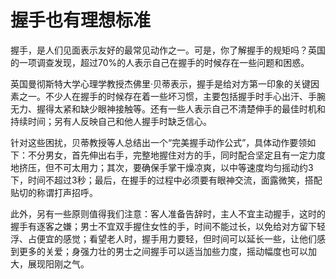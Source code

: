 # 握手也有理想标准

握手，是人们见面表示友好的最常见动作之一。可是，你了解握手的规矩吗？英国的一项调查发现，超过70%的人表示自己在握手的时候存在一些问题和困惑。

英国曼彻斯特大学心理学教授杰佛里·贝蒂表示，握手是给对方第一印象的关键因素之一。不少人在握手的时候存在着一些坏习惯，主要包括握手时手心出汗、手腕无力、握得太紧和缺少眼神接触等。还有一些人表示自己不清楚伸手的最佳时机和持续时间；另有人反映自己和他人握手时缺乏信心。

针对这些困扰，贝蒂教授等人总结出一个“完美握手动作公式”，具体动作要领如下：不分男女，首先伸出右手，完整地握住对方的手，同时配合坚定且有一定力度地挤压，但不可太用力；其次，要确保手掌干燥凉爽，以中等速度均匀摇动约3下，时间不超过3秒；最后，在握手的过程中必须要有眼神交流，面露微笑，搭配贴切的称谓打声招呼。

此外，另有一些原则值得我们注意：客人准备告辞时，主人不宜主动握手，这时的握手有逐客之嫌；男士不宜双手握住女性的手，时间不能过长，以免给对方留下轻浮、占便宜的感觉；看望老人时，握手用力要轻，但时间可以延长一些，让他们感到更多的关爱；身强力壮的男士之间握手可以适当加些力度，摇动幅度也可以加大，展现阳刚之气。